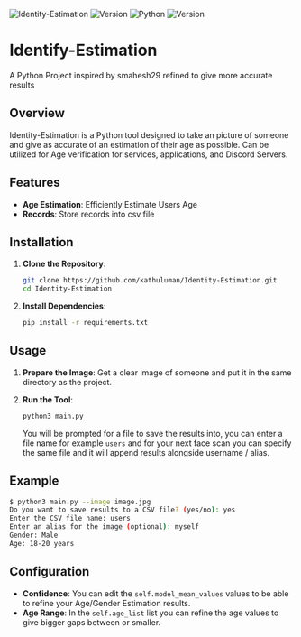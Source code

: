 ![Identity-Estimation](https://img.shields.io/github/license/kathuluman/Identity-Estimation?color=blue&style=for-the-badge) ![Version](https://img.shields.io/github/v/tag/kathuluman/Identity-Estimation?color=blue&style=for-the-badge)
![Python](https://img.shields.io/badge/Python-3.x-blue?style=for-the-badge&logo=python&logoColor=white)
![Version](https://img.shields.io/badge/version-3.0.0-green?style=for-the-badge)

# Identify-Estimation
A Python Project inspired by smahesh29 refined to give more accurate results

## Overview

Identity-Estimation is a Python tool designed to take an picture of someone and give as accurate of an estimation of their age as possible. Can be utilized for Age verification for services, applications, and Discord Servers.

## Features

- **Age Estimation**: Efficiently Estimate Users Age
- **Records**: Store records into csv file

## Installation

1. **Clone the Repository**:
    ```bash
    git clone https://github.com/kathuluman/Identity-Estimation.git
    cd Identity-Estimation
    ```

2. **Install Dependencies**:
    ```bash
    pip install -r requirements.txt
    ```

## Usage

1. **Prepare the Image**:
    Get a clear image of someone and put it in the same directory as the project.

2. **Run the Tool**:
    ```bash
    python3 main.py
    ```
    You will be prompted for a file to save the results into, you can enter a file name for example `users` and for your next face scan you can specify the same file and it will append results alongside username / alias.

## Example

```bash
$ python3 main.py --image image.jpg
Do you want to save results to a CSV file? (yes/no): yes
Enter the CSV file name: users
Enter an alias for the image (optional): myself
Gender: Male
Age: 18-20 years
```

## Configuration

- **Confidence**: You can edit the `self.model_mean_values` values to be able to refine your Age/Gender Estimation results.
- **Age Range**: In the `self.age_list` list you can refine the age values to give bigger gaps between or smaller.
